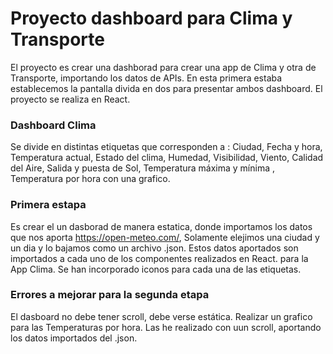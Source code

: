 # Proyecto dashboard para Clima y Transporte
El proyecto es crear una dashborad para crear una app de Clima y otra de Transporte, importando los datos de APIs.
En esta primera estaba establecemos la pantalla divida en dos para presentar ambos dashboard.
El proyecto se realiza en React. 

### Dashboard Clima
Se divide en distintas etiquetas que corresponden a : Ciudad, Fecha y hora, Temperatura actual, Estado del clima, Humedad, Visibilidad, Viento, Calidad del Aire, Salida y puesta de Sol, Temperatura máxima y mínima , Temperatura por hora con una grafico. 

### Primera estapa
Es crear el un dasborad de manera estatica, donde importamos los datos que  nos aporta https://open-meteo.com/, Solamente elejimos una ciudad y un dia y lo bajamos como un archivo .json. Estos datos aportados son importados a cada uno de los componentes realizados en React. para la App Clima. 
Se han incorporado iconos para cada una de las etiquetas.

### Errores a mejorar para la segunda etapa
El dasboard no debe tener scroll, debe verse estática. Realizar un grafico para las Temperaturas por hora. Las he realizado con uun scroll, aportando los datos importados del .json.




